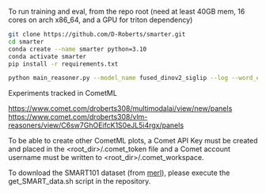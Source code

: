 To run training and eval, from the repo root (need at least 40GB mem, 16 cores on arch x86_64, and a GPU for triton dependency)

```bash
git clone https://github.com/D-Roberts/smarter.git
cd smarter
conda create --name smarter python=3.10
conda activate smarter
pip install -r requirements.txt

python main_reasoner.py --model_name fused_dinov2_siglip --log --word_embed siglip --save_root final_runs --data_root data/smart-data/SMART101-release-v1/SMART101-Data --lr 0.0003 --wd 0.2 --batch_size 128 --num_heads 2 --repr_size 128 --qf_layer --eps 1e-8 --beta2 0.98 --pdrop 0.2 --ln_eps 1e-6 --h_sz 256 --seed 0 --num_workers 16 
```


Experiments tracked in CometML

https://www.comet.com/droberts308/multimodalai/view/new/panels
https://www.comet.com/droberts308/vlm-reasoners/view/C6sw7GhOEifcK1S0eJL5i4rgx/panels

To be able to create other CometML plots, a Comet API Key must be created and placed in the <root_dir>/.comet_token file and a Comet account username must be written to  <root_dir>/.comet_workspace.

To download the SMART101 dataset (from [merl](https://github.com/merlresearch/SMART)), please execute the get_SMART_data.sh script in the repository. 


